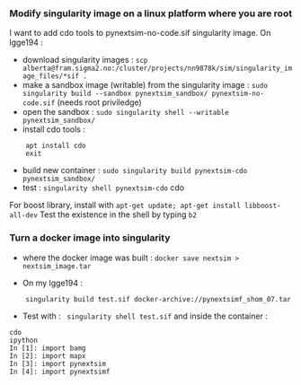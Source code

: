 ### Modify singularity image on a linux platform where you are root

I want to add cdo tools to pynextsim-no-code.sif singularity image.
On lgge194 :
  - download singularity images : ```scp alberta@fram.sigma2.no:/cluster/projects/nn9878k/sim/singularity_image_files/*sif .```
  - make a sandbox image (writable) from the singularity image : ```sudo singularity build --sandbox pynextsim_sandbox/ pynextsim-no-code.sif``` (needs root priviledge)
  - open the sandbox : ```sudo singularity shell --writable pynextsim_sandbox/```
  - install cdo tools : 
 ``` apt update
     apt install cdo
     exit
 ```
  - build new container : ```sudo singularity build pynextsim-cdo pynextsim_sandbox/```
  - test : ```singularity shell pynextsim-cdo``` cdo
 
 For boost library, install with ```apt-get update; apt-get install libboost-all-dev```
 Test the existence in the shell by typing ```b2```

### Turn a docker image into singularity 

- where the docker image was built : `docker save nextsim > nextsim_image.tar`

- On my lgge194 :
``` gunzip pynextsimf_shom_07.tar.gz
    singularity build test.sif docker-archive://pynextsimf_shom_07.tar
```
- Test with :
``` singularity shell test.sif```
and inside the container : 
```
cdo
ipython
In [1]: import bamg
In [2]: import mapx
In [3]: import pynextsim
In [4]: import pynextsimf
```
